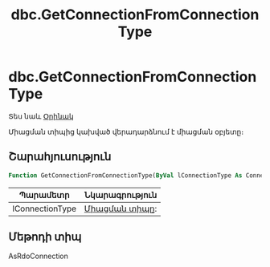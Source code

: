﻿---
layout: page
title: "dbc.GetConnectionFromConnectionType"
---

# dbc.GetConnectionFromConnectionType

Տես նաև [Օրինակ](../../../Examples/AsDbc.md)

Միացման տիպից կախված վերադարձնում է միացման օբյետը։

## Շարահյուսություն

``` vb
Function GetConnectionFromConnectionType(ByVal lConnectionType As ConnectionType) As AsRdoConnection
```
|Պարամետր | Նկարագրություն |
|--|--|
| lConnectionType | [Միացման տիպը](../../../Constants/ConnectionType.md): |

## Մեթոդի տիպ

AsRdoConnection

